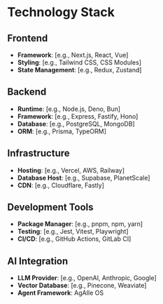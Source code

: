 # Technology Stack

## Frontend
- **Framework**: [e.g., Next.js, React, Vue]
- **Styling**: [e.g., Tailwind CSS, CSS Modules]
- **State Management**: [e.g., Redux, Zustand]

## Backend
- **Runtime**: [e.g., Node.js, Deno, Bun]
- **Framework**: [e.g., Express, Fastify, Hono]
- **Database**: [e.g., PostgreSQL, MongoDB]
- **ORM**: [e.g., Prisma, TypeORM]

## Infrastructure
- **Hosting**: [e.g., Vercel, AWS, Railway]
- **Database Host**: [e.g., Supabase, PlanetScale]
- **CDN**: [e.g., Cloudflare, Fastly]

## Development Tools
- **Package Manager**: [e.g., pnpm, npm, yarn]
- **Testing**: [e.g., Jest, Vitest, Playwright]
- **CI/CD**: [e.g., GitHub Actions, GitLab CI]

## AI Integration
- **LLM Provider**: [e.g., OpenAI, Anthropic, Google]
- **Vector Database**: [e.g., Pinecone, Weaviate]
- **Agent Framework**: AgAIle OS
